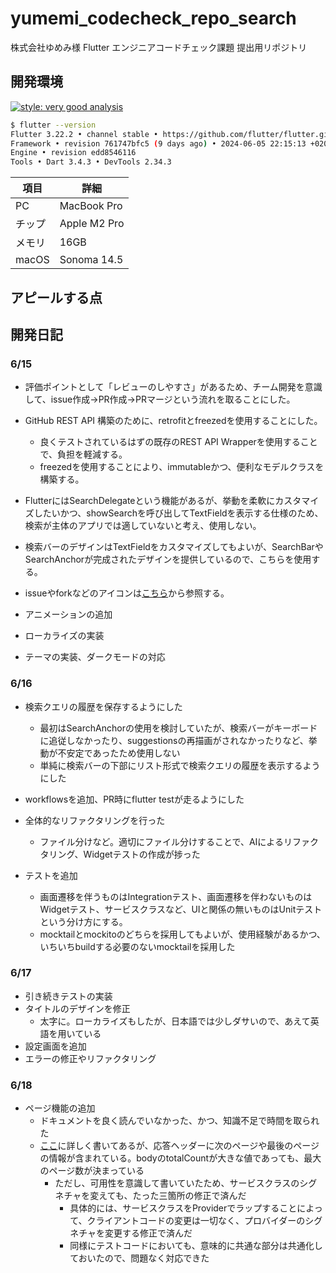 # yumemi_codecheck_repo_search

株式会社ゆめみ様 Flutter エンジニアコードチェック課題 提出用リポジトリ

## 開発環境

[![style: very good analysis](https://img.shields.io/badge/style-very_good_analysis-B22C89.svg)](https://pub.dev/packages/very_good_analysis)

```bash
$ flutter --version
Flutter 3.22.2 • channel stable • https://github.com/flutter/flutter.git
Framework • revision 761747bfc5 (9 days ago) • 2024-06-05 22:15:13 +0200
Engine • revision edd8546116
Tools • Dart 3.4.3 • DevTools 2.34.3
```

| 項目   | 詳細         |
| ------ | ------------ |
| PC     | MacBook Pro  |
| チップ | Apple M2 Pro |
| メモリ | 16GB         |
| macOS  | Sonoma 14.5  |

## アピールする点

<!-- TODO 後でまとめる -->

## 開発日記

### 6/15

- 評価ポイントとして「レビューのしやすさ」があるため、チーム開発を意識して、issue作成→PR作成→PRマージという流れを取ることにした。
- GitHub REST API 構築のために、retrofitとfreezedを使用することにした。
  - 良くテストされているはずの既存のREST API Wrapperを使用することで、負担を軽減する。
  - freezedを使用することにより、immutableかつ、便利なモデルクラスを構築する。

- FlutterにはSearchDelegateという機能があるが、挙動を柔軟にカスタマイズしたいかつ、showSearchを呼び出してTextFieldを表示する仕様のため、検索が主体のアプリでは適していないと考え、使用しない。
- 検索バーのデザインはTextFieldをカスタマイズしてもよいが、SearchBarやSearchAnchorが完成されたデザインを提供しているので、こちらを使用する。
- issueやforkなどのアイコンは[こちら](https://primer.style/foundations/icons/)から参照する。
- アニメーションの追加
- ローカライズの実装
- テーマの実装、ダークモードの対応

### 6/16

- 検索クエリの履歴を保存するようにした
  - 最初はSearchAnchorの使用を検討していたが、検索バーがキーボードに追従しなかったり、suggestionsの再描画がされなかったりなど、挙動が不安定であったため使用しない
  - 単純に検索バーの下部にリスト形式で検索クエリの履歴を表示するようにした

- workflowsを追加、PR時にflutter testが走るようにした

- 全体的なリファクタリングを行った
  - ファイル分けなど。適切にファイル分けすることで、AIによるリファクタリング、Widgetテストの作成が捗った
- テストを追加
  - 画面遷移を伴うものはIntegrationテスト、画面遷移を伴わないものはWidgetテスト、サービスクラスなど、UIと関係の無いものはUnitテストという分け方にする。
  - mocktailとmockitoのどちらを採用してもよいが、使用経験があるかつ、いちいちbuildする必要のないmocktailを採用した

### 6/17

- 引き続きテストの実装
- タイトルのデザインを修正
  - 太字に。ローカライズもしたが、日本語では少しダサいので、あえて英語を用いている
- 設定画面を追加
- エラーの修正やリファクタリング

### 6/18

- ページ機能の追加
  - ドキュメントを良く読んでいなかった、かつ、知識不足で時間を取られた
  - [ここ](https://docs.github.com/ja/rest/using-the-rest-api/using-pagination-in-the-rest-api?apiVersion=2022-11-28)に詳しく書いてあるが、応答ヘッダーに次のページや最後のページの情報が含まれている。bodyのtotalCountが大きな値であっても、最大のページ数が決まっている
    - ただし、可用性を意識して書いていたため、サービスクラスのシグネチャを変えても、たった三箇所の修正で済んだ
      - 具体的には、サービスクラスをProviderでラップすることによって、クライアントコードの変更は一切なく、プロバイダーのシグネチャを変更する修正で済んだ
      - 同様にテストコードにおいても、意味的に共通な部分は共通化しておいたので、問題なく対応できた
